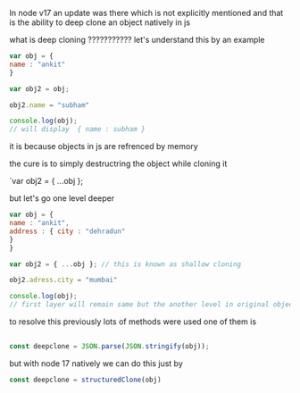 In node v17 an update was there which is not explicitly mentioned and that is 
the ability to deep clone an object natively in js 

what is deep cloning ???????????
let's understand this by an example 

``` js
var obj = {
name : "ankit"
}

var obj2 = obj;

obj2.name = "subham"

console.log(obj); 
// will display  { name : subham }  
```

it is because objects in js are refrenced by memory

the cure is to simply destructring the object while cloning it 

`var obj2 = { ...obj };

but let's go one level deeper


``` js
var obj = {
name : "ankit",
address : { city : "dehradun"
}
}

var obj2 = { ...obj }; // this is known as shallow cloning 

obj2.adress.city = "mumbai"

console.log(obj); 
// first layer will remain same but the another level in original object will get replaced;  
```

to resolve this previously lots of methods were used one of them is 

``` js
 
const deepclone = JSON.parse(JSON.stringify(obj)); 
```

but with node 17 natively we can do this just by 
```js
const deepclone = structuredClone(obj)
```
